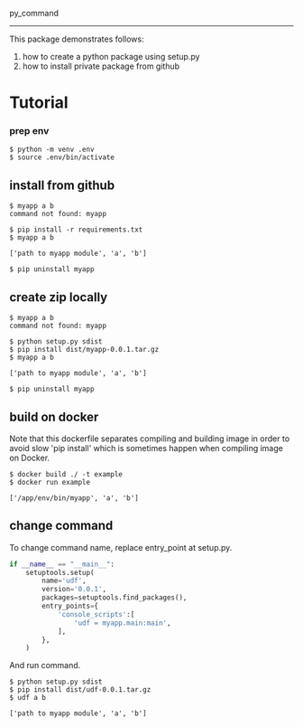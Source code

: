 py_command

---
This package demonstrates follows:
1. how to create a python package using setup.py
2. how to install private package from github

# Tutorial

### prep env
```
$ python -m venv .env
$ source .env/bin/activate
```

## install from github
```
$ myapp a b
command not found: myapp

$ pip install -r requirements.txt
$ myapp a b

['path to myapp module', 'a', 'b']

$ pip uninstall myapp
```

## create zip locally
```
$ myapp a b
command not found: myapp

$ python setup.py sdist
$ pip install dist/myapp-0.0.1.tar.gz
$ myapp a b

['path to myapp module', 'a', 'b']

$ pip uninstall myapp
```

## build on docker
Note that this dockerfile separates compiling and building image in order to avoid slow 'pip install' which is sometimes happen when compiling image on Docker.

```
$ docker build ./ -t example
$ docker run example

['/app/env/bin/myapp', 'a', 'b']
```

## change command
To change command name, replace entry_point at setup.py.

```setup.py
if __name__ == "__main__":
    setuptools.setup(
        name='udf',
        version='0.0.1',
        packages=setuptools.find_packages(),
        entry_points={
            'console_scripts':[
                'udf = myapp.main:main',
            ],
        },
    )
```

And run command.
```
$ python setup.py sdist
$ pip install dist/udf-0.0.1.tar.gz
$ udf a b

['path to myapp module', 'a', 'b']
```

